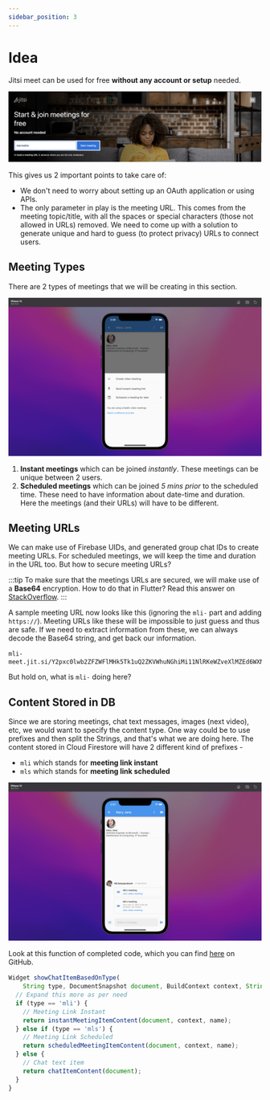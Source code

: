 ```yaml
---
sidebar_position: 3
---
```


# Idea

Jitsi meet can be used for free **without any account or setup** needed.

![Jitsi Hero](/img/tutorial/video-meetings/jitsi-hero.png)

This gives us 2 important points to take care of:

- We don't need to worry about setting up an OAuth application or using APIs.
- The only parameter in play is the meeting URL. This comes from the meeting topic/title, with all the spaces or special characters (those not allowed in URLs) removed. We need to come up with a solution to generate unique and hard to guess (to protect privacy) URLs to connect users.

## Meeting Types

There are 2 types of meetings that we will be creating in this section.

![Meeting Types](/img/tutorial/video-meetings/meeting-types.png)

1. **Instant meetings** which can be joined _instantly_. These meetings can be unique between 2 users.
2. **Scheduled meetings** which can be joined _5 mins prior_ to the scheduled time. These need to have information about date-time and duration. Here the meetings (and their URLs) will have to be different.

## Meeting URLs

We can make use of Firebase UIDs, and generated group chat IDs to create meeting URLs. For scheduled meetings, we will keep the time and duration in the URL too. But how to secure meeting URLs?

:::tip
To make sure that the meetings URLs are secured, we will make use of a **Base64** encryption. How to do that in Flutter? Read this answer on [StackOverflow](https://stackoverflow.com/a/56201075/11610122).
:::

A sample meeting URL now looks like this (ignoring the `mli-` part and adding `https://`). Meeting URLs like these will be impossible to just guess and thus are safe. If we need to extract information from these, we can always decode the Base64 string, and get back our information.

```
mli-meet.jit.si/Y2pxc0lwb2ZFZWFlMHk5Tk1uQ2ZKVWhuNGhiMi11NlRKeWZveXlMZEd6WXNtdElDOHFEMDliYkEy
```

But hold on, what is `mli-` doing here?

## Content Stored in DB

Since we are storing meetings, chat text messages, images (next video), etc, we would want to specify the content type. One way could be to use prefixes and then split the Strings, and that's what we are doing here. The content stored in Cloud Firestore will have 2 different kind of prefixes -

- `mli` which stands for **meeting link instant**
- `mls` which stands for **meeting link scheduled**

![Meeting MLI MLS](/img/tutorial/video-meetings/meeting-mli-mls.png)

Look at this function of completed code, which you can find [here](https://github.com/Imperial-lord/linkedin-clone/blob/main/02-video-meetings/completed/linkedin_clone/lib/widgets/chat/common_chat_widgets.dart) on GitHub.

```js title="common_chat_widgets.dart"
Widget showChatItemBasedOnType(
    String type, DocumentSnapshot document, BuildContext context, String name) {
  // Expand this more as per need
  if (type == 'mli') {
    // Meeting Link Instant
    return instantMeetingItemContent(document, context, name);
  } else if (type == 'mls') {
    // Meeting Link Scheduled
    return scheduledMeetingItemContent(document, context, name);
  } else {
    // Chat text item
    return chatItemContent(document);
  }
}
```
